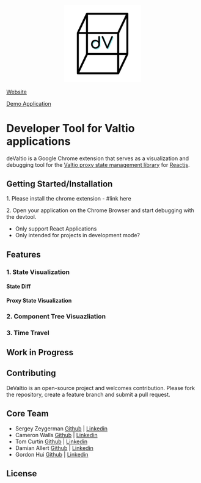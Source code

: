 <p align='center'>
<img src="./assets/deValtioLogo.png" width="40%" height="40%">
</p>

<p><a href=#link>Website</a></p>
<p><a href=#demo>Demo Application</a></p>

<h1>Developer Tool for Valtio applications</h1>
deValtio is a Google Chrome extension that serves as a visualization and debugging tool for the <a href="https://github.com/pmndrs/valtio">Valtio proxy state management library</a> for <a href="https://reactjs.org/">Reactjs</a>.

<h2>Getting Started/Installation</h2>
<p>1. Please install the chrome extension - #link here</p>
<p>2. Open your application on the Chrome Browser and start debugging with the devtool. 
    <ul>
        <li>Only support React Applications</li>
        <li>Only intended for projects in development mode?</li>
    </ul>
</p>

<h2>Features</h2>
<h3>1. State Visualization</h3>
  <h4>State Diff</h4>
  <h4>Proxy State Visualization</h4>

<h3>2. Component Tree Visuazliation</h3>

<h3>3. Time Travel</h3>

<h2>Work in Progress</h2>

<h2>Contributing</h2>
DeValtio is an open-source project and welcomes contribution. Please fork the repository, create a feature branch and submit a pull request. 

<h2>Core Team</h2>
<ul>
  <li>Sergey Zeygerman <a href=#github>Github</a> | <a href=#linkedin>Linkedin</a></li>
  <li>Cameron Walls <a href=#github>Github</a> | <a href=#linkedin>Linkedin</a></li>
  <li>Tom Curtin <a href=#github>Github</a> | <a href=#linkedin>Linkedin</a></li>
  <li>Damian Allert <a href=#github>Github</a> | <a href=#linkedin>Linkedin</a></li>
  <li>Gordon Hui <a href=#github>Github</a> | <a href=#linkedin>Linkedin</a></li>
 </ul>
 
 <h2>License</h2>
